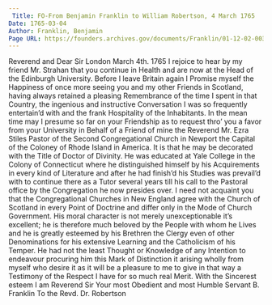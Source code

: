 ```yaml
---
 Title: FO-From Benjamin Franklin to William Robertson, 4 March 1765
Date: 1765-03-04
Author: Franklin, Benjamin
Page URL: https://founders.archives.gov/documents/Franklin/01-12-02-0036
---
```


Reverend and Dear Sir
London March 4th. 1765
I rejoice to hear by my friend Mr. Strahan that you continue in Health and are now at the Head of the Edinburgh University. Before I leave Britain again I Promise myself the Happiness of once more seeing you and my other Friends in Scotland, having always retained a pleasing Remembrance of the time I spent in that Country, the ingenious and instructive Conversation I was so frequently entertain’d with and the frank Hospitality of the Inhabitants.
In the mean time may I presume so far on your Friendship as to request thro’ you a favor from your University in Behalf of a Friend of mine the Reverend Mr. Ezra Stiles Pastor of the Second Congregational Church in Newport the Capital of the Coloney of Rhode Island in America. It is that he may be decorated with the Title of Doctor of Divinity. He was educated at Yale College in the Colony of Connecticut where he distinguished himself by his Acquirements in every kind of Literature and after he had finish’d his Studies was prevail’d with to continue there as a Tutor several years till his call to the Pastoral office by the Congregation he now presides over. I need not acquaint you that the Congregational Churches in New England agree with the Church of Scotland in every Point of Doctrine and differ only in the Mode of Church Government. His moral character is not merely unexceptionable it’s excellent; he is therefore much beloved by the People with whom he Lives and he is greatly esteemed by his Brethren the Clergy even of other Denominations for his extensive Learning and the Catholicism of his Temper. He had not the least Thought or Knowledge of any Intention to endeavour procuring him this Mark of Distinction it arising wholly from myself who desire it as it will be a pleasure to me to give in that way a Testimony of the Respect I have for so much real Merit. With the Sincerest esteem I am Reverend Sir Your most Obedient and most Humble Servant
B. Franklin
To the Revd. Dr. Robertson

